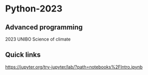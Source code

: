 # Python-2023
## Advanced programming
2023 UNIBO Science of climate

## Quick links
https://jupyter.org/try-jupyter/lab/?path=notebooks%2FIntro.ipynb
